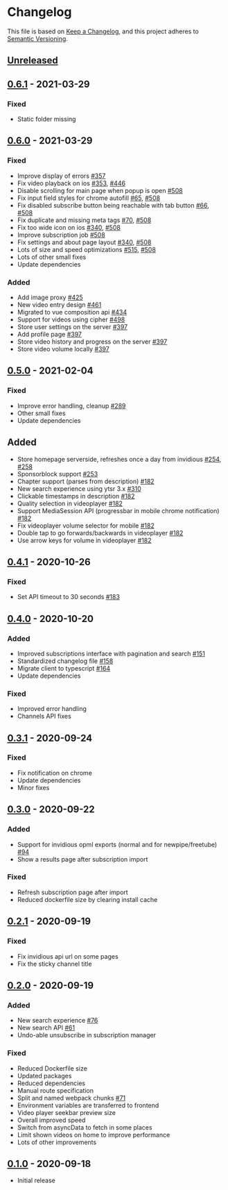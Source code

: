 # Changelog

This file is based on [Keep a Changelog](https://keepachangelog.com/en/1.0.0/),
and this project adheres to [Semantic Versioning](https://semver.org/spec/v2.0.0.html).

## [Unreleased]

## [0.6.1] - 2021-03-29

### Fixed

- Static folder missing

## [0.6.0] - 2021-03-29

### Fixed

- Improve display of errors [#357](https://github.com/ViewTube/viewtube-vue/pull/357)
- Fix video playback on ios [#353](https://github.com/ViewTube/viewtube-vue/issues/353), [#446](https://github.com/ViewTube/viewtube-vue/pull/446)
- Disable scrolling for main page when popup is open [#508](https://github.com/ViewTube/viewtube-vue/pull/508)
- Fix input field styles for chrome autofill [#65](https://github.com/ViewTube/viewtube-vue/issues/65), [#508](https://github.com/ViewTube/viewtube-vue/pull/508)
- Fix disabled subscribe button being reachable with tab button [#66](https://github.com/ViewTube/viewtube-vue/issues/66), [#508](https://github.com/ViewTube/viewtube-vue/pull/508)
- Fix duplicate and missing meta tags [#70](https://github.com/ViewTube/viewtube-vue/issues/70), [#508](https://github.com/ViewTube/viewtube-vue/pull/508)
- Fix too wide icon on ios [#340](https://github.com/ViewTube/viewtube-vue/issues/340), [#508](https://github.com/ViewTube/viewtube-vue/pull/508)
- Improve subscription job [#508](https://github.com/ViewTube/viewtube-vue/pull/508)
- Fix settings and about page layout [#340](https://github.com/ViewTube/viewtube-vue/issues/340), [#508](https://github.com/ViewTube/viewtube-vue/pull/508)
- Lots of size and speed optimizations [#515](https://github.com/ViewTube/viewtube-vue/pull/515), [#508](https://github.com/ViewTube/viewtube-vue/pull/508)
- Lots of other small fixes
- Update dependencies

### Added

- Add image proxy [#425](https://github.com/ViewTube/viewtube-vue/pull/425)
- New video entry design [#461](https://github.com/ViewTube/viewtube-vue/pull/461)
- Migrated to vue composition api [#434](https://github.com/ViewTube/viewtube-vue/pull/434)
- Support for videos using cipher [#498](https://github.com/ViewTube/viewtube-vue/pull/498)
- Store user settings on the server [#397](https://github.com/ViewTube/viewtube-vue/pull/397)
- Add profile page [#397](https://github.com/ViewTube/viewtube-vue/pull/397)
- Store video history and progress on the server [#397](https://github.com/ViewTube/viewtube-vue/pull/397)
- Store video volume locally [#397](https://github.com/ViewTube/viewtube-vue/pull/397)

## [0.5.0] - 2021-02-04

### Fixed

- Improve error handling, cleanup [#289](https://github.com/ViewTube/viewtube-vue/pull/289)
- Other small fixes
- Update dependencies

## Added

- Store homepage serverside, refreshes once a day from invidious [#254](https://github.com/ViewTube/viewtube-vue/pull/258), [#258](https://github.com/ViewTube/viewtube-vue/pull/254)
- Sponsorblock support [#253](https://github.com/ViewTube/viewtube-vue/pull/253)
- Chapter support (parses from description) [#182](https://github.com/ViewTube/viewtube-vue/pull/182)
- New search experience using ytsr 3.x [#310](https://github.com/ViewTube/viewtube-vue/pull/310)
- Clickable timestamps in description [#182](https://github.com/ViewTube/viewtube-vue/pull/182)
- Quality selection in videoplayer [#182](https://github.com/ViewTube/viewtube-vue/pull/182)
- Support MediaSession API (progressbar in mobile chrome notification) [#182](https://github.com/ViewTube/viewtube-vue/pull/182)
- Fix videoplayer volume selector for mobile [#182](https://github.com/ViewTube/viewtube-vue/pull/182)
- Double tap to go forwards/backwards in videoplayer [#182](https://github.com/ViewTube/viewtube-vue/pull/182)
- Use arrow keys for volume in videoplayer [#182](https://github.com/ViewTube/viewtube-vue/pull/182)

## [0.4.1] - 2020-10-26

### Fixed

- Set API timeout to 30 seconds [#183](https://github.com/ViewTube/viewtube-vue/pull/183)

## [0.4.0] - 2020-10-20

### Added

- Improved subscriptions interface with pagination and search [#151](https://github.com/ViewTube/viewtube-vue/pull/151)
- Standardized changelog file [#158](https://github.com/ViewTube/viewtube-vue/pull/158)
- Migrate client to typescript [#164](https://github.com/ViewTube/viewtube-vue/pull/164)
- Update dependencies

### Fixed

- Improved error handling
- Channels API fixes

## [0.3.1] - 2020-09-24

### Fixed

- Fix notification on chrome
- Update dependencies
- Minor fixes

## [0.3.0] - 2020-09-22

### Added

- Support for invidious opml exports (normal and for newpipe/freetube) [#94](https://github.com/ViewTube/viewtube-vue/issues/94)
- Show a results page after subscription import

### Fixed

- Refresh subscription page after import
- Reduced dockerfile size by clearing install cache

## [0.2.1] - 2020-09-19

### Fixed

- Fix invidious api url on some pages
- Fix the sticky channel title

## [0.2.0] - 2020-09-19

### Added

- New search experience [#76](https://github.com/ViewTube/viewtube-vue/issues/76)
- New search API [#61](https://github.com/ViewTube/viewtube-vue/issues/76)
- Undo-able unsubscribe in subscription manager

### Fixed

- Reduced Dockerfile size
- Updated packages
- Reduced dependencies
- Manual route specification
- Split and named webpack chunks [#71](https://github.com/ViewTube/viewtube-vue/issues/71)
- Environment variables are transferred to frontend
- Video player seekbar preview size
- Overall improved speed
- Switch from asyncData to fetch in some places
- Limit shown videos on home to improve performance
- Lots of other improvements

## [0.1.0] - 2020-09-18

- Initial release

[unreleased]: https://github.com/viewtube/viewtube-vue/compare/v0.6.1...main
[0.6.1]: https://github.com/viewtube/viewtube-vue/compare/v0.6.0...v0.6.1
[0.6.0]: https://github.com/viewtube/viewtube-vue/compare/v0.5.0...v0.6.0
[0.5.0]: https://github.com/viewtube/viewtube-vue/compare/v0.4.1...v0.5.0
[0.4.1]: https://github.com/viewtube/viewtube-vue/compare/v0.4.0...v0.4.1
[0.4.0]: https://github.com/viewtube/viewtube-vue/compare/v0.3.1...v0.4.0
[0.3.1]: https://github.com/viewtube/viewtube-vue/compare/v0.3.0...v0.3.1
[0.3.0]: https://github.com/viewtube/viewtube-vue/compare/v0.2.1...v0.3.0
[0.2.1]: https://github.com/viewtube/viewtube-vue/compare/v0.2.0...v0.2.1
[0.2.0]: https://github.com/viewtube/viewtube-vue/compare/v0.1.0...v0.2.0
[0.1.0]: https://github.com/viewtube/viewtube-vue/releases/tag/v0.1.0

